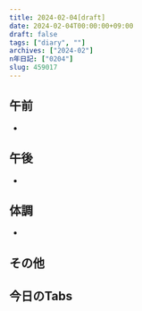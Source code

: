 ```yaml
---
title: 2024-02-04[draft]
date: 2024-02-04T00:00:00+09:00
draft: false
tags: ["diary", ""]
archives: ["2024-02"]
n年日記: ["0204"]
slug: 459017
---
```

## 午前
- 
## 午後
- 
## 体調
- 
## その他
## 今日のTabs